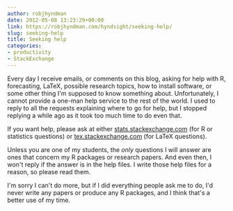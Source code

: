 ```yaml
---
author: robjhyndman
date: 2012-05-08 13:23:29+00:00
link: https://robjhyndman.com/hyndsight/seeking-help/
slug: seeking-help
title: Seeking help
categories:
- productivity
- StackExchange
---
```


Every day I receive emails, or comments on this blog, asking for help with R, forecasting, LaTeX, possible research topics, how to install software, or some other thing I'm supposed to know something about. Unfortunately, I cannot provide a one-man help service to the rest of the world. I used to reply to all the requests explaining where to go for help, but I stopped replying a while ago as it took too much time to do even that.

If you want help, please ask at either [stats.stackexchange.com](http://stats.stackexchange.com) (for R or statistics questions) or [tex.stackexchange.com](http://tex.stackexchange.com) (for LaTeX questions).

Unless you are one of my students, the _only_ questions I will answer are ones that concern my R packages or research papers. And even then, I won't reply if the answer is in the help files. I write those help files for a reason, so please read them.

I'm sorry I can't do more, but if I did everything people ask me to do, I'd never write any papers or produce any R packages, and I think that's a better use of my time.
